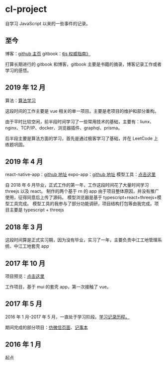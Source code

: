 # cl-project

自学习 JavaScript 以来的一些事件的记录。

## 至今

博客：[github 主页](https://www.frontjs.top/)
gitbook：[《js 权威指南》](https://2956957982.gitbook.io/js/)

打算长期进行的 gitbook 和博客，gitbook 主要是书籍的摘录，博客记录工作或者学习的感悟。

## 2019 年 12 月

算法：[算法学习](https://github.com/chenlong-frontend/algorithm-learn)

这段时间的工作主要是 vue 相关的单一项目。主要是老项目的维护和部分重构。

由于平时比较空闲，前半段时间学习了一些常用技术的基础，主要有：liunx、nginx、TCP/IP、docker、浏览器插件、graphql、prisma。

后半段主要是算法方面的学习，首先是通过极客学习了基础，并在 LeetCode 上练题巩固。

## 2019 年 4 月

react-native-app：[github 地址](https://github.com/chenlong-frontend/react-native-app)
expo-app：[github 地址](https://github.com/chenlong-frontend/expo-app)
模型工具：[点击这里](http://119.3.107.239:3034/)

自 2018 年 6 月毕业，正式工作的第一年，工作这段时间花了大量时间学习 threejs 以及 react。
制作的两个基于 rn 的 app 由于项目整体原因，并没有推广使用，征得同意后上传了源码。
模型浏览器是基于 typescript+react+threejs+模型工具完成。
模型工具的我参与了部分功能调研，项目结构打包等由我完成。项目主要是 typescript + threejs

## 2018 年 3 月

这段时间算是正式实习期，因为没有毕业，实习了一年，主要负责中江工地管理系统、中江工地套壳 app

## 2017 年 10 月

项目预览：[点击这里](http://119.3.107.239:3033/)

工作项目，基于 mui 的套壳 app，第一次接触了 vue。

## 2017 年 5 月

2016 年 1 月-2017 年 5 月，一直处于学习阶段。[学习记录历程。](http://119.3.107.239:3030/learn)

期间完成的部分项目：[仿微信页面](http://119.3.107.239:3031/chat/)、[记事本](http://119.3.107.239:3031/note/)

## 2016 年 1 月

起点
